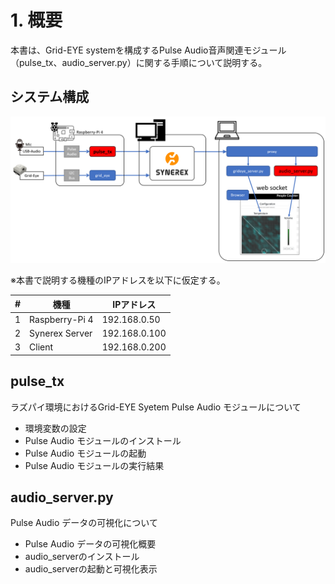 # 1. 概要

本書は、Grid-EYE systemを構成するPulse Audio音声関連モジュール（pulse_tx、audio_server.py）に関する手順について説明する。

## システム構成

![img](../img/0100/kousei.png)

※本書で説明する機種のIPアドレスを以下に仮定する。

|  #   | 機種           | IPアドレス    |
| :--: | -------------- | ------------- |
|  1   | Raspberry-Pi 4 | 192.168.0.50  |
|  2   | Synerex Server | 192.168.0.100 |
|  3   | Client         | 192.168.0.200 |



## pulse_tx

ラズパイ環境におけるGrid-EYE Syetem Pulse Audio モジュールについて

- 環境変数の設定
- Pulse Audio モジュールのインストール
- Pulse Audio モジュールの起動
- Pulse Audio モジュールの実行結果



## audio_server.py

Pulse Audio データの可視化について

- Pulse Audio データの可視化概要
- audio_serverのインストール
- audio_serverの起動と可視化表示





